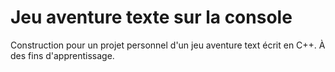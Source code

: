 # Jeu aventure texte sur la console

Construction pour un projet personnel d'un jeu aventure text écrit en C++. À des fins d'apprentissage.